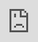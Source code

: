 ```yaml
---
layout: default
---
```


<style>
  /* Make page and iframe full-screen */
  body, html {
    margin: 0;
    padding: 0;
    height: 100%;
    width: 100%;
    overflow: hidden;
    font-family: Arial, sans-serif;
  }
  iframe {
    position: absolute;
    top: 0;
    left: 0;
    width: 100%;
    height: 100%;
    border: none;
  }
</style>

<iframe
  title="Pozo 2025 Report (Wave)"
  src="https://app.powerbi.com/view?r=eyJrIjoiYTQ2ODNkYTQtYjI2YS00MzVlLTkwNWUtZTFkNDlkMDEzZmQ2IiwidCI6IjRlNDc4YWIwLWFjYWUtNGRiNS1hYjA4LTQ0ZjdlOTliNDc1MiJ9"
  allowfullscreen>
</iframe>
